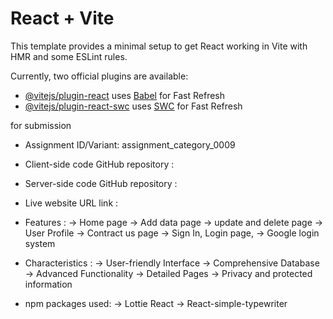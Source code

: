 # React + Vite

This template provides a minimal setup to get React working in Vite with HMR and some ESLint rules.

Currently, two official plugins are available:

- [@vitejs/plugin-react](https://github.com/vitejs/vite-plugin-react/blob/main/packages/plugin-react/README.md) uses [Babel](https://babeljs.io/) for Fast Refresh
- [@vitejs/plugin-react-swc](https://github.com/vitejs/vite-plugin-react-swc) uses [SWC](https://swc.rs/) for Fast Refresh



for submission 

- Assignment ID/Variant: assignment_category_0009
- Client-side code GitHub repository : 
- Server-side code GitHub repository : 
- Live website URL link : 






- Features : 
    -> Home page
    -> Add data page
    -> update and delete page
    -> User Profile
    -> Contract us page
    -> Sign In, Login page, 
    -> Google login system


- Characteristics : 
    -> User-friendly Interface
    -> Comprehensive Database
    -> Advanced Functionality
    -> Detailed Pages
    -> Privacy and protected information

- npm packages used: 
    -> Lottie React
    -> React-simple-typewriter